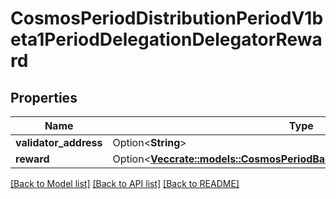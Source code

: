 # CosmosPeriodDistributionPeriodV1beta1PeriodDelegationDelegatorReward

## Properties

Name | Type | Description | Notes
------------ | ------------- | ------------- | -------------
**validator_address** | Option<**String**> |  | [optional]
**reward** | Option<[**Vec<crate::models::CosmosPeriodBasePeriodV1beta1PeriodDecCoin>**](cosmos.base.v1beta1.DecCoin.md)> |  | [optional]

[[Back to Model list]](../README.md#documentation-for-models) [[Back to API list]](../README.md#documentation-for-api-endpoints) [[Back to README]](../README.md)


